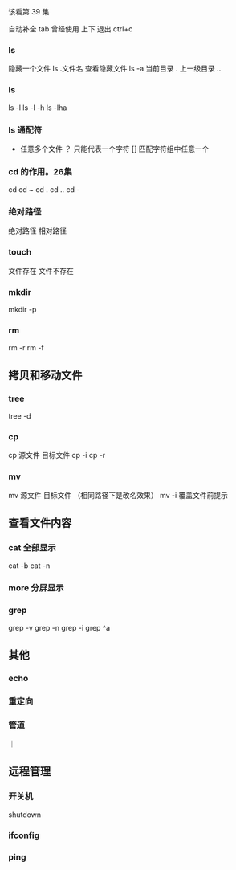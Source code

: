 该看第 39 集

自动补全 tab
曾经使用  上下
退出 ctrl+c
### ls
隐藏一个文件 ls .文件名
查看隐藏文件 ls -a
当前目录 .
上一级目录 ..
### ls
ls -l
ls -l -h
ls -lha
### ls 通配符
* 任意多个文件
？ 只能代表一个字符
[] 匹配字符组中任意一个
### cd 的作用。26集
cd 
cd ~
cd .
cd ..
cd -
### 绝对路径
绝对路径
相对路径
### touch
文件存在
文件不存在
### mkdir
mkdir -p
### rm
rm -r
rm -f
## 拷贝和移动文件
### tree
tree -d
### cp
cp 源文件 目标文件
cp -i 
cp -r
### mv
mv 源文件 目标文件 （相同路径下是改名效果）
mv -i 覆盖文件前提示
## 查看文件内容
### cat 全部显示
cat -b
cat -n
### more 分屏显示
### grep
grep -v
grep -n
grep -i
grep ^a
## 其他
### echo
### 重定向
>
>>
### 管道
｜
## 远程管理
### 开关机
shutdown
### ifconfig
### ping














